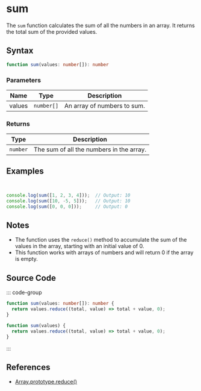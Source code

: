# sum

The `sum` function calculates the sum of all the numbers in an array. It returns the total sum of the provided values.

## Syntax

```typescript
function sum(values: number[]): number
```

### Parameters

| Name   | Type     | Description                                          |
|--------|----------|------------------------------------------------------|
| values | `number[]` | An array of numbers to sum.                          |

### Returns

| Type    | Description                                      |
|---------|--------------------------------------------------|
| `number` | The sum of all the numbers in the array.        |

## Examples

```typescript


console.log(sum([1, 2, 3, 4]));  // Output: 10
console.log(sum([10, -5, 5]));   // Output: 10
console.log(sum([0, 0, 0]));     // Output: 0
```

## Notes

- The function uses the `reduce()` method to accumulate the sum of the values in the array, starting with an initial value of 0.
- This function works with arrays of numbers and will return 0 if the array is empty.

## Source Code

::: code-group
```typescript
function sum(values: number[]): number {
  return values.reduce((total, value) => total + value, 0);
}
```

```javascript
function sum(values) {
  return values.reduce((total, value) => total + value, 0);
}
```
::: 

## References

- [Array.prototype.reduce()](https://developer.mozilla.org/en-US/docs/Web/JavaScript/Reference/Global_Objects/Array/Reduce)
